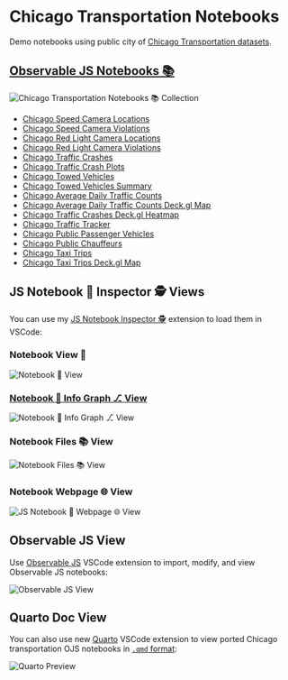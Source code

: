 # Chicago Transportation Notebooks
Demo notebooks using public city of [Chicago Transportation datasets](https://data.cityofchicago.org/browse?category=Transportation).

## [Observable JS Notebooks 📚](https://observablehq.com/collection/@randomfractals/transportation)

![Chicago Transportation Notebooks 📚 Collection](https://github.com/RandomFractals/Chicago-transportation-notebooks/blob/main/docs/images/chicago-transportation-notebooks-collection.png?raw=true
 "Chicago Transportation Notebooks 📚 Collection")

- [Chicago Speed Camera Locations](https://observablehq.com/@randomfractals/chicago-speed-camera-locations)
- [Chicago Speed Camera Violations](https://observablehq.com/@randomfractals/chicago-speed-camera-violations)
- [Chicago Red Light Camera Locations](https://observablehq.com/@randomfractals/chicago-red-light-camera-locations)
- [Chicago Red Light Camera Violations](https://observablehq.com/@randomfractals/chicago-red-light-camera-violations)
- [Chicago Traffic Crashes](https://observablehq.com/@randomfractals/chicago-traffic-crashes)
- [Chicago Traffic Crash Plots](https://observablehq.com/@randomfractals/chicago-traffic-crash-plots)
- [Chicago Towed Vehicles](https://observablehq.com/@randomfractals/chicago-towed-vehicles)
- [Chicago Towed Vehicles Summary](https://observablehq.com/@randomfractals/chicago-towed-vehicles-summary)
- [Chicago Average Daily Traffic Counts](https://observablehq.com/@randomfractals/chicago-average-daily-traffic-counts)
- [Chicago Average Daily Traffic Counts Deck.gl Map](https://observablehq.com/@randomfractals/chicago-average-daily-traffic-counts-deck-gl-map)
- [Chicago Traffic Crashes Deck.gl Heatmap](https://observablehq.com/@randomfractals/chicago-traffic-crashes-deck-gl-heatmap)
- [Chicago Traffic Tracker](https://observablehq.com/@randomfractals/chicago-traffic-tracker)
- [Chicago Public Passenger Vehicles](https://observablehq.com/@randomfractals/chicago-public-passenger-vehicles)
- [Chicago Public Chauffeurs](https://observablehq.com/@randomfractals/chicago-public-chauffeurs)
- [Chicago Taxi Trips](https://observablehq.com/@randomfractals/chicago-taxi-trips)
- [Chicago Taxi Trips Deck.gl Map](https://observablehq.com/@randomfractals/chicago-taxi-trips-deck-gl-map)

## JS Notebook 📓 Inspector 🕵️ Views

You can use my [JS Notebook Inspector 🕵️](https://github.com/RandomFractals/js-notebook-inspector) extension to load them in VSCode:

### Notebook View 📓

![Notebook 📓 View](https://github.com/RandomFractals/Chicago-transportation-notebooks/blob/main/docs/images/chicago-taxi-trips-grid-map-notebook-view.png?raw=true
 "JS Notebook 📓 View")

### [Notebook 📓 Info Graph ⎇ View](https://observablehq.com/@randomfractals/notebook-info)

![Notebook 📓 Info Graph ⎇ View](https://github.com/RandomFractals/Chicago-transportation-notebooks/blob/main/docs/images/chicago-traffic-tracker-notebook-info-graph.png?raw=true
 "Notebook 📓 Info Graph ⎇ View")

### Notebook Files 📚 View

![Notebook Files 📚 View](https://github.com/RandomFractals/Chicago-transportation-notebooks/blob/main/docs/images/chicago-traffic-tracker-notebook-files.png?raw=true
 "Notebook Files 📚 View")

### Notebook Webpage 🌐 View

![JS Notebook 📓 Webpage 🌐 View](https://github.com/RandomFractals/Chicago-transportation-notebooks/blob/main/docs/images/chicago-traffic-tracker-webpage.png?raw=true
 "JS Notebook 📓 Webpage 🌐 View")

## Observable JS View

Use [Observable JS](https://marketplace.visualstudio.com/items?itemName=GordonSmith.observable-js) VSCode extension to import, modify, and view Observable JS notebooks:

![Observable JS View](https://github.com/RandomFractals/Chicago-transportation-notebooks/blob/main/docs/images/chicago-traffic-tracker-ojs.png?raw=true
 "Observable JS View")

## Quarto Doc View

You can also use new [Quarto](https://marketplace.visualstudio.com/items?itemName=quarto.quarto) VSCode extension to view ported Chicago transportation OJS notebooks in [`.qmd` format](https://github.com/RandomFractals/Chicago-transportation-notebooks/tree/main/notebooks/quarto):

![Quarto Preview](https://github.com/RandomFractals/Chicago-transportation-notebooks/blob/main/docs/images/chicago-traffic-tracker-qmd-code.png?raw=true
 "Quarto Preview")
